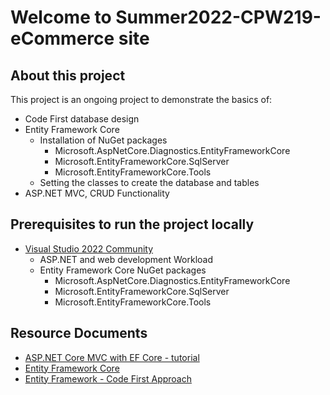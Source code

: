 # Welcome to Summer2022-CPW219-eCommerce site
## About this project
This project is an ongoing project to demonstrate the basics of:
- Code First database design
- Entity Framework Core
  - Installation of NuGet packages
    - Microsoft.AspNetCore.Diagnostics.EntityFrameworkCore
    - Microsoft.EntityFrameworkCore.SqlServer
    - Microsoft.EntityFrameworkCore.Tools
  - Setting the classes to create the database and tables
- ASP.NET MVC, CRUD Functionality

## Prerequisites to run the project locally
- [Visual Studio 2022 Community](https://visualstudio.microsoft.com/thank-you-downloading-visual-studio/?sku=Community&channel=Release&version=VS2022&source=VSLandingPage&passive=false&cid=2030) 
  - ASP.NET and web development Workload
  - Entity Framework Core NuGet packages
    - Microsoft.AspNetCore.Diagnostics.EntityFrameworkCore
    - Microsoft.EntityFrameworkCore.SqlServer
    - Microsoft.EntityFrameworkCore.Tools

## Resource Documents
- [ASP.NET Core MVC with EF Core - tutorial](https://docs.microsoft.com/en-us/aspnet/core/data/ef-mvc/?view=aspnetcore-6.0)
- [Entity Framework Core](https://docs.microsoft.com/en-us/ef/core/)
- [Entity Framework - Code First Approach](https://www.tutorialspoint.com/entity_framework/entity_framework_code_first_approach.htm)
